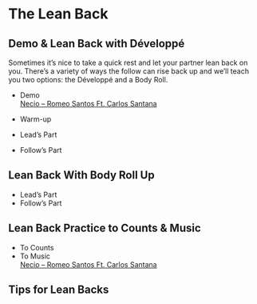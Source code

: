 # The Lean Back

## Demo & Lean Back with Développé

Sometimes it’s nice to take a quick rest and let your partner lean back on you. There’s a variety of ways the follow can rise back up and we’ll teach you two options: the Développé and a Body Roll.

* Demo
<br>[Necio – Romeo Santos Ft. Carlos Santana](https://www.youtube.com/watch?v=DXiXPhvYuNU)

* Warm-up
* Lead’s Part
* Follow’s Part

## Lean Back With Body Roll Up

* Lead’s Part
* Follow’s Part

## Lean Back Practice to Counts & Music

* To Counts
* To Music
<br>[Necio – Romeo Santos Ft. Carlos Santana](https://www.youtube.com/watch?v=DXiXPhvYuNU)

## Tips for Lean Backs
